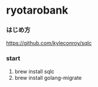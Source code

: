 # ryotarobank

### はじめ方
https://github.com/kyleconroy/sqlc
### start
1. brew install sqlc
2. brew install golang-migrate
